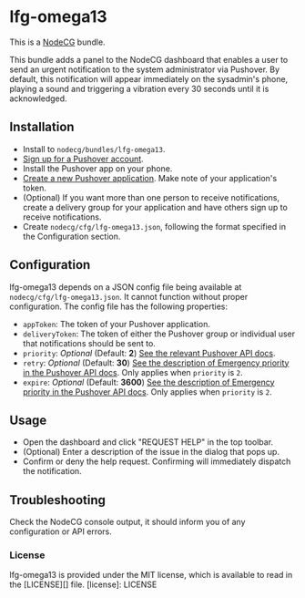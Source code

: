 # lfg-omega13
This is a [NodeCG](http://github.com/nodecg/nodecg) bundle.

This bundle adds a panel to the NodeCG dashboard that enables a user to send an urgent notification to the system
administrator via Pushover. By default, this notification will appear immediately on the sysadmin's phone, 
playing a sound and triggering a vibration every 30 seconds until it is acknowledged.

## Installation
- Install to `nodecg/bundles/lfg-omega13`.
- [Sign up for a Pushover account](https://pushover.net/login).
- Install the Pushover app on your phone.
- [Create a new Pushover application](https://pushover.net/apps/build). Make note of your application's token.
- (Optional) If you want more than one person to receive notifications,
create a delivery group for your application and have others sign up to receive notifications.
- Create `nodecg/cfg/lfg-omega13.json`, following the format specified in the Configuration section.

## Configuration
lfg-omega13 depends on a JSON config file being available at `nodecg/cfg/lfg-omega13.json`. It cannot function without
proper configuration. The config file has the following properties:
- `appToken`: The token of your Pushover application. 
- `deliveryToken`: The token of either the Pushover group or individual user that notifications should be sent to.
- `priority`: _Optional_ (Default: **2**) [See the relevant Pushover API docs](https://pushover.net/api#priority).
- `retry`: _Optional_ (Default: **30**) 
[See the description of Emergency priority in the Pushover API docs](https://pushover.net/api#priority).
Only applies when `priority` is `2`.
- `expire`: _Optional_ (Default: **3600**) 
[See the description of Emergency priority in the Pushover API docs](https://pushover.net/api#priority).
Only applies when `priority` is `2`.

## Usage
- Open the dashboard and click "REQUEST HELP" in the top toolbar.
- (Optional) Enter a description of the issue in the dialog that pops up.
- Confirm or deny the help request. Confirming will immediately dispatch the notification.

## Troubleshooting
Check the NodeCG console output, it should inform you of any configuration or API errors.

### License
lfg-omega13 is provided under the MIT license, which is available to read in the [LICENSE][] file.
[license]: LICENSE
